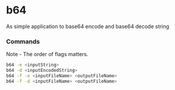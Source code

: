 # b64

As simple application to base64 encode and base64 decode string

### Commands

Note - The order of flags matters.

```bash
b64 -e <inputString>
b64 -d <inputEncodedString>
b64 -f -e <inputFileName> <outputFileName>
b64 -f -d <inputFileName> <outputFileName>
```
